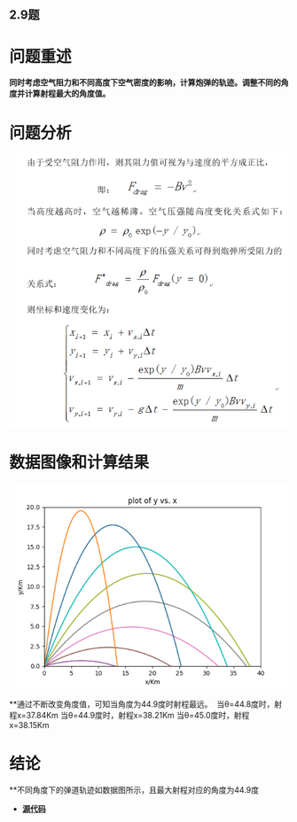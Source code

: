## 2.9题

# 问题重述
  
  **同时考虑空气阻力和不同高度下空气密度的影响，计算炮弹的轨迹。调整不同的角度并计算射程最大的角度值。**

# 问题分析

![fenxi](https://github.com/paaaaaan/Computational_physics_2015301500280/blob/4.0/exercise04.png)
 
# 数据图像和计算结果

![figure](https://github.com/paaaaaan/Computational_physics_2015301500280/blob/4.0/Figure_1.png)

**通过不断改变角度值，可知当角度为44.9度时射程最远。
  当θ=44.8度时，射程x=37.84Km
  当θ=44.9度时，射程x=38.21Km
  当θ=45.0度时，射程x=38.15Km
  
# 结论
 **不同角度下的弹道轨迹如数据图所示，且最大射程对应的角度为44.9度

- [**源代码**](https://github.com/paaaaaan/Computational_physics_2015301500280/blob/4.0/exercise04%20%20file)
